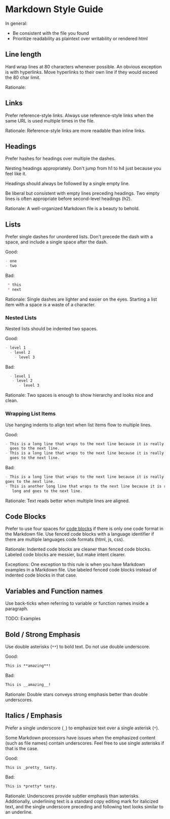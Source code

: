 # Markdown Style Guide

In general:

- Be consistent with the file you found
- Prioritize readability as plaintext over writability or rendered html


## Line length

Hard wrap lines at 80 characters whenever possible. An obvious exception is with
hyperlinks. Move hyperlinks to their own line if they would exceed the 80 char
limit.

Rationale:


## Links

Prefer reference-style links. Always use reference-style links when the same
URL is used multiple times in the file.

Rationale: Reference-style links are more readable than inline links.


## Headings

Prefer hashes for headings over multiple the dashes.

Nesting headings appropriately. Don't jump from h1 to h4 just because you feel
like it.

Headings should always be followed by a single empty line.

Be liberal but consistent with empty lines preceding headings. Two empty lines
is often appropriate before second-level headings (h2).

Rationale: A well-organized Markdown file is a beauty to behold.


## Lists

Prefer single dashes for unordered lists. Don't precede the dash with a space,
and include a single space after the dash.

Good:

```markdown
- one
- two
```

Bad:

```markdown
 * this
 * next
```

Rationale: Single dashes are lighter and easier on the eyes. Starting a list
item with a space is a waste of a character.


### Nested Lists

Nested lists should be indented two spaces.

Good:

```markdown
- level 1
  - level 2
    - level 3
```

Bad:

```markdown
  - level 1
   - level 2
      - level 3
```

Rationale: Two spaces is enough to show hierarchy and looks nice and clean.


### Wrapping List Items

Use hanging indents to align text when list items flow to multiple lines.

Good:

```markdown
- This is a long line that wraps to the next line because it is really long and
  goes to the next line.
- This is a long line that wraps to the next line because it is really long and
  goes to the next line.
```

Bad:

```markdown
- This is a long line that wraps to the next line because it is really long and
goes to the next line.
- This is another long line that wraps to the next line because it is really
   long and goes to the next line.
```

Rationale: Text reads better when multiple lines are aligned.


## Code Blocks

Prefer to use four spaces for [code blocks] if there is only one code format in
the Markdown file. Use fenced code blocks with a language identifier if there
are multiple languages code formats (html, js, css).

Rationale: Indented code blocks are cleaner than fenced code blocks. Labeled
code blocks are messier, but make intent clearer.

Exceptions: One exception to this rule is when you have Markdown examples in a
Markdown file. Use labeled fenced code blocks instead of indented code blocks
in that case.

[Code Blocks]: http://daringfireball.net/projects/markdown/syntax#precode
[Fenced Code Blocks]: https://help.github.com/articles/github-flavored-markdown/#fenced-code-blocks

## Variables and Function names

Use back-ticks when referring to variable or function names inside a paragraph.

TODO: Examples

## Bold / Strong Emphasis

Use double asterisks (`**`) to bold text. Do not use double underscore.

Good:

```markdown
This is **amazing**!
```

Bad:

```markdown
This is __amazing__!
```

Rationale: Double stars conveys strong emphasis better than double underscores.


## Italics / Emphasis

Prefer a single underscore (`_`) to emphasize text over a single asterisk (`*`).

Some Markdown processors have issues when the emphasized content (such as file
names) contain underscores. Feel free to use single asterisks if that is the
case.

Good:

```markdown
This is _pretty_ tasty.
```

Bad:

```markdown
This is *pretty* tasty.
```

Rationale: Underscores provide subtler emphasis than asterisks. Additionally,
underlining text is a standard copy editing mark for italicized text, and the
single underscore preceding and following text looks similar to an underline.
